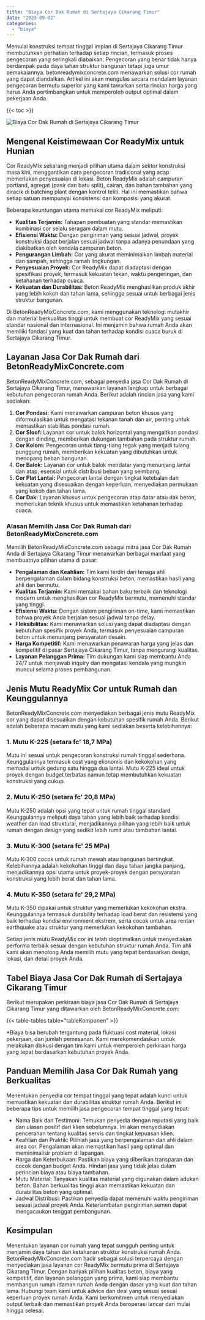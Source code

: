 ```yaml
---
title: "Biaya Cor Dak Rumah di Sertajaya Cikarang Timur"
date: "2023-09-02"
categories: 
  - "biaya"
---
```


Memulai konstruksi tempat tinggal impian di Sertajaya Cikarang Timur membutuhkan perhatian terhadap setiap rincian, termasuk proses pengecoran yang seringkali diabaikan. Pengecoran yang benar tidak hanya berdampak pada daya tahan struktur bangunan tetapi juga umur pemakaiannya. betonreadymixconcrete.com menawarkan solusi cor rumah yang dapat diandalkan. Artikel ini akan mengulas secara mendalam layanan pengecoran bermutu superior yang kami tawarkan serta rincian harga yang harus Anda pertimbangkan untuk memperoleh output optimal dalam pekerjaan Anda.

{{< toc >}}

![Biaya Cor Dak Rumah di Sertajaya Cikarang Timur](https://betoncor8.github.io/cor/harga-beton-readymix-concrete%20(13).png)

## Mengenal Keistimewaan Cor ReadyMix untuk Hunian

Cor ReadyMix sekarang menjadi pilihan utama dalam sektor konstruksi masa kini, menggantikan cara pengecoran tradisional yang acap memerlukan penyesuaian di lokasi. Beton ReadyMix adalah campuran portland, agregat (pasir dan batu split), cairan, dan bahan tambahan yang diracik di batching plant dengan kontrol teliti. Hal ini memastikan bahwa setiap satuan mempunyai konsistensi dan komposisi yang akurat.

Beberapa keuntungan utama memakai cor ReadyMix meliputi:

- **Kualitas Terjamin:** Tahapan pembuatan yang standar memastikan kombinasi cor selalu seragam dalam mutu.
- **Efisiensi Waktu:** Dengan pengiriman yang sesuai jadwal, proyek konstruksi dapat berjalan sesuai jadwal tanpa adanya penundaan yang diakibatkan oleh kendala campuran beton.
- **Pengurangan Limbah:** Cor yang akurat meminimalkan limbah material dan sampah, sehingga ramah lingkungan.
- **Penyesuaian Proyek:** Cor ReadyMix dapat diadaptasi dengan spesifikasi proyek, termasuk kekuatan tekan, waktu pengeringan, dan ketahanan terhadap cuaca.
- **Kekuatan dan Durabilitas:** Beton ReadyMix menghasilkan produk akhir yang lebih kokoh dan tahan lama, sehingga sesuai untuk berbagai jenis struktur bangunan.

Di BetonReadyMixConcrete.com, kami menggunakan teknologi mutakhir dan material berkualitas tinggi untuk membuat cor ReadyMix yang sesuai standar nasional dan internasional. Ini menjamin bahwa rumah Anda akan memiliki fondasi yang kuat dan tahan terhadap kondisi cuaca buruk di Sertajaya Cikarang Timur.

## Layanan Jasa Cor Dak Rumah dari BetonReadyMixConcrete.com

BetonReadyMixConcrete.com, sebagai penyedia jasa Cor Dak Rumah di Sertajaya Cikarang Timur, menawarkan layanan lengkap untuk berbagai kebutuhan pengecoran rumah Anda. Berikut adalah rincian jasa yang kami sediakan:

1. **Cor Pondasi:** Kami menawarkan campuran beton khusus yang diformulasikan untuk mengatasi tekanan tanah dan air, penting untuk memastikan stabilitas pondasi rumah.
2. **Cor Sloof:** Layanan cor untuk balok horizontal yang mengaitkan pondasi dengan dinding, memberikan dukungan tambahan pada struktur rumah.
3. **Cor Kolom:** Pengecoran untuk tiang-tiang tegak yang menjadi tulang punggung rumah, memberikan kekuatan yang dibutuhkan untuk menopang beban bangunan.
4. **Cor Balok:** Layanan cor untuk balok mendatar yang menunjang lantai dan atap, esensial untuk distribusi beban yang seimbang.
5. **Cor Plat Lantai:** Pengecoran lantai dengan tingkat ketebalan dan kekuatan yang disesuaikan dengan keperluan, menyediakan permukaan yang kokoh dan tahan lama.
6. **Cor Dak:** Layanan khusus untuk pengecoran atap datar atau dak beton, memerlukan teknik khusus untuk memastikan ketahanan terhadap cuaca.

### Alasan Memilih Jasa Cor Dak Rumah dari BetonReadyMixConcrete.com

Memilih BetonReadyMixConcrete.com sebagai mitra jasa Cor Dak Rumah Anda di Sertajaya Cikarang Timur menawarkan berbagai manfaat yang membuatnya pilihan utama di pasar:

- **Pengalaman dan Keahlian:** Tim kami terdiri dari tenaga ahli berpengalaman dalam bidang konstruksi beton, memastikan hasil yang ahli dan bermutu.
- **Kualitas Terjamin:** Kami memakai bahan baku terbaik dan teknologi modern untuk menghasilkan cor ReadyMix bermutu, memenuhi standar yang tinggi.
- **Efisiensi Waktu:** Dengan sistem pengiriman on-time, kami memastikan bahwa proyek Anda berjalan sesuai jadwal tanpa delay.
- **Fleksibilitas:** Kami menawarkan solusi yang dapat diadaptasi dengan kebutuhan spesifik proyek Anda, termasuk penyesuaian campuran beton untuk menunjang persyaratan desain.
- **Harga Kompetitif:** Kami menawarkan penawaran harga yang jelas dan kompetitif di pasar Sertajaya Cikarang Timur, tanpa mengurangi kualitas.
- **Layanan Pelanggan Prima:** Tim dukungan kami siap membantu Anda 24/7 untuk menjawab inquiry dan mengatasi kendala yang mungkin muncul selama proses pembangunan.

## Jenis Mutu ReadyMix Cor untuk Rumah dan Keunggulannya

BetonReadyMixConcrete.com menyediakan berbagai jenis mutu ReadyMix cor yang dapat disesuaikan dengan kebutuhan spesifik rumah Anda. Berikut adalah beberapa macam mutu yang kami sediakan beserta kelebihannya:

### 1\. Mutu K-225 (setara fc' 18,7 MPa)

Mutu ini sesuai untuk pengecoran konstruksi rumah tinggal sederhana. Keunggulannya termasuk cost yang ekonomis dan kekokohan yang memadai untuk gedung satu hingga dua lantai. Mutu K-225 ideal untuk proyek dengan budget terbatas namun tetap membutuhkan kekuatan konstruksi yang cukup.

### 2\. Mutu K-250 (setara fc' 20,8 MPa)

Mutu K-250 adalah opsi yang tepat untuk rumah tinggal standard. Keunggulannya meliputi daya tahan yang lebih baik terhadap kondisi weather dan load struktural, menjadikannya pilihan yang lebih baik untuk rumah dengan design yang sedikit lebih rumit atau tambahan lantai.

### 3\. Mutu K-300 (setara fc' 25 MPa)

Mutu K-300 cocok untuk rumah mewah atau bangunan bertingkat. Kelebihannya adalah kekokohan tinggi dan daya tahan jangka panjang, menjadikannya opsi utama untuk proyek-proyek dengan persyaratan konstruksi yang lebih berat dan tahan lama.

### 4\. Mutu K-350 (setara fc' 29,2 MPa)

Mutu K-350 dipakai untuk struktur yang memerlukan kekokohan ekstra. Keunggulannya termasuk durability terhadap load berat dan resistensi yang baik terhadap kondisi environment ekstrem, serta cocok untuk area rentan earthquake atau struktur yang memerlukan kekokohan tambahan.

Setiap jenis mutu ReadyMix cor ini telah dioptimalkan untuk menyediakan performa terbaik sesuai dengan kebutuhan struktur rumah Anda. Tim ahli kami akan menolong Anda memilih mutu yang tepat berdasarkan design, lokasi, dan detail proyek Anda.

## Tabel Biaya Jasa Cor Dak Rumah di Sertajaya Cikarang Timur

Berikut merupakan perkiraan biaya jasa Cor Dak Rumah di Sertajaya Cikarang Timur yang ditawarkan oleh BetonReadyMixConcrete.com:

{{< table-tables table="tableKomponen" >}}

\*Biaya bisa berubah tergantung pada fluktuasi cost material, lokasi pekerjaan, dan jumlah pemesanan. Kami merekomendasikan untuk melakukan diskusi dengan tim kami untuk memperoleh perkiraan harga yang tepat berdasarkan kebutuhan proyek Anda.

## Panduan Memilih Jasa Cor Dak Rumah yang Berkualitas

Menentukan penyedia cor tempat tinggal yang tepat adalah kunci untuk memastikan kekuatan dan durabilitas struktur rumah Anda. Berikut ini beberapa tips untuk memilih jasa pengecoran tempat tinggal yang tepat:

- Nama Baik dan Testimoni: Temukan penyedia dengan reputasi yang baik dan ulasan positif dari klien sebelumnya. Ini akan menyediakan pencerahan tentang kualitas servis dan tingkat kepuasan klien.
- Keahlian dan Praktik: Pilihlah jasa yang berpengalaman dan ahli dalam area cor. Pengalaman akan memastikan hasil yang optimal dan meminimalisir problem di lapangan.
- Harga dan Keterbukaan: Pastikan biaya yang diberikan transparan dan cocok dengan budget Anda. Hindari jasa yang tidak jelas dalam perincian biaya atau biaya tambahan.
- Mutu Material: Tanyakan kualitas material yang digunakan dalam adukan beton. Bahan berkualitas tinggi akan memastikan kekuatan dan durabilitas beton yang optimal.
- Jadwal Distribusi: Pastikan penyedia dapat memenuhi waktu pengiriman sesuai jadwal proyek Anda. Keterlambatan pengiriman semen dapat mengacaukan tenggat pembangunan.

## Kesimpulan

Menentukan layanan cor rumah yang tepat sungguh penting untuk menjamin daya tahan dan ketahanan struktur konstruksi rumah Anda. BetonReadyMixConcrete.com hadir sebagai solusi terpercaya dengan menyediakan jasa layanan cor ReadyMix bermutu prima di Sertajaya Cikarang Timur. Dengan banyak pilihan kualitas beton, biaya yang kompetitif, dan layanan pelanggan yang prima, kami siap membantu membangun rumah idaman rumah Anda dengan dasar yang kuat dan tahan lama. Hubungi team kami untuk advice dan deal yang sesuai sesuai keperluan proyek rumah Anda. Kami berkomitmen untuk menyediakan output terbaik dan memastikan proyek Anda beroperasi lancar dari mulai hingga selesai.

